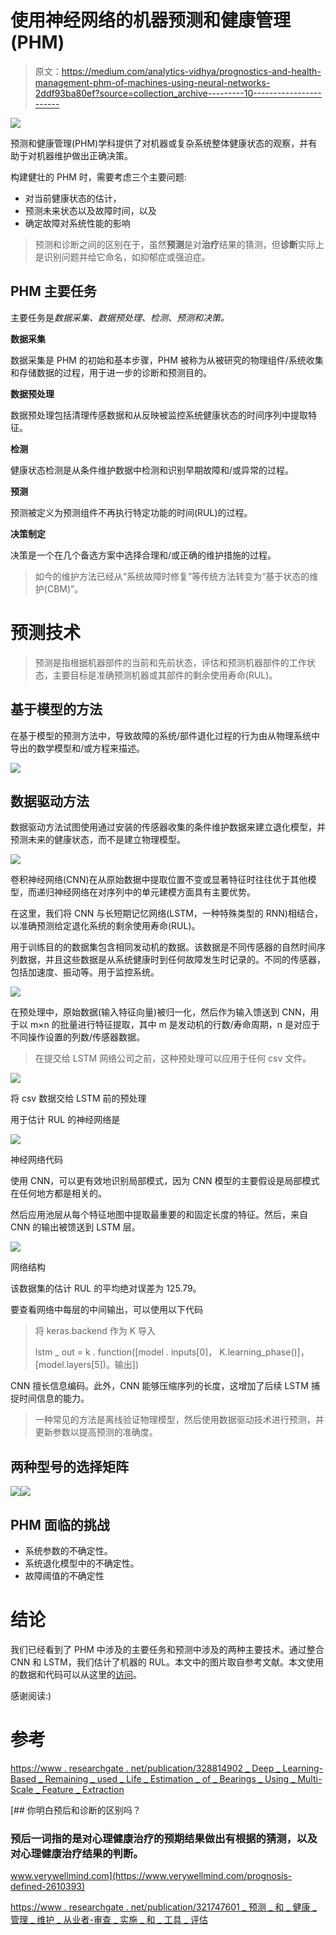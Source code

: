 # 使用神经网络的机器预测和健康管理(PHM)

> 原文：<https://medium.com/analytics-vidhya/prognostics-and-health-management-phm-of-machines-using-neural-networks-2ddf93ba80ef?source=collection_archive---------10----------------------->

![](img/5aa53cc43d3c529ebda40616f51d145b.png)

预测和健康管理(PHM)学科提供了对机器或复杂系统整体健康状态的观察，并有助于对机器维护做出正确决策。

构建健壮的 PHM 时，需要考虑三个主要问题:

*   对当前健康状态的估计，
*   预测未来状态以及故障时间，以及
*   确定故障对系统性能的影响

> 预测和诊断之间的区别在于，虽然**预测**是对**治疗**结果的猜测，但**诊断**实际上是识别问题并给它命名，如抑郁症或强迫症。

## **PHM 主要任务**

主要任务是*数据采集、数据预处理、检测、预测和决策。*

**数据采集**

数据采集是 PHM 的初始和基本步骤，PHM 被称为从被研究的物理组件/系统收集和存储数据的过程，用于进一步的诊断和预测目的。

**数据预处理**

数据预处理包括清理传感数据和从反映被监控系统健康状态的时间序列中提取特征。

**检测**

健康状态检测是从条件维护数据中检测和识别早期故障和/或异常的过程。

**预测**

预测被定义为预测组件不再执行特定功能的时间(RUL)的过程。

**决策制定**

决策是一个在几个备选方案中选择合理和/或正确的维护措施的过程。

> 如今的维护方法已经从“系统故障时修复”等传统方法转变为“基于状态的维护(CBM)”。

# **预测技术**

> 预测是指根据机器部件的当前和先前状态，评估和预测机器部件的工作状态，主要目标是准确预测机器或其部件的剩余使用寿命(RUL)。

## **基于模型的方法**

在基于模型的预测方法中，导致故障的系统/部件退化过程的行为由从物理系统中导出的数学模型和/或方程来描述。

![](img/2e3bff7211ac80f73e8917289e4a5136.png)

## **数据驱动方法**

数据驱动方法试图使用通过安装的传感器收集的条件维护数据来建立退化模型，并预测未来的健康状态，而不是建立物理模型。

![](img/63acee1333d915df41cef42fb9690f2b.png)

卷积神经网络(CNN)在从原始数据中提取位置不变或显著特征时往往优于其他模型，而递归神经网络在对序列中的单元建模方面具有主要优势。

在这里，我们将 CNN 与长短期记忆网络(LSTM，一种特殊类型的 RNN)相结合，以准确预测给定退化系统的剩余使用寿命(RUL)。

用于训练目的的数据集包含相同发动机的数据。该数据是不同传感器的自然时间序列数据，并且这些数据是从系统健康时到任何故障发生时记录的。不同的传感器，包括加速度、振动等。用于监控系统。

![](img/9885ce1aeb179d03bc9f88a47aa3a61c.png)

在预处理中，原始数据(输入特征向量)被归一化，然后作为输入馈送到 CNN，用于以 m×n 的批量进行特征提取，其中 m 是发动机的行数/寿命周期，n 是对应于不同操作设置的列数/传感器数据。

> 在提交给 LSTM 网络公司之前，这种预处理可以应用于任何 csv 文件。

![](img/7b704a1b516b47c8ad4dde2e8c7bc735.png)

将 csv 数据交给 LSTM 前的预处理

用于估计 RUL 的神经网络是

![](img/4fca69b45a1d06c965a629bb5053ff25.png)

神经网络代码

使用 CNN，可以更有效地识别局部模式，因为 CNN 模型的主要假设是局部模式在任何地方都是相关的。

然后应用池层从每个特征地图中提取最重要的和固定长度的特征。然后，来自 CNN 的输出被馈送到 LSTM 层。

![](img/2f139b71c342d63e9d3dbcd1d51ab9bd.png)

网络结构

该数据集的估计 RUL 的平均绝对误差为 125.79。

要查看网络中每层的中间输出，可以使用以下代码

> 将 keras.backend 作为 K 导入
> 
> lstm _ out = k . function([model . inputs[0]，
> K.learning_phase()]，
> [model.layers[5])。输出])

CNN 擅长信息编码。此外，CNN 能够压缩序列的长度，这增加了后续 LSTM 捕捉时间信息的能力。

> 一种常见的方法是离线验证物理模型，然后使用数据驱动技术进行预测，并更新参数以提高预测的准确度。

## 两种型号的选择矩阵

![](img/e50134c81bc122df71f950f8115305b7.png)![](img/9b61be2578f3186087b16188f22d1df3.png)

## **PHM 面临的挑战**

*   系统参数的不确定性。
*   系统退化模型中的不确定性。
*   故障阈值的不确定性

# 结论

我们已经看到了 PHM 中涉及的主要任务和预测中涉及的两种主要技术。通过整合 CNN 和 LSTM，我们估计了机器的 RUL。本文中的图片取自参考文献。本文使用的数据和代码可以从这里的[访问](https://github.com/maheshsai252/rul-estimation)。

感谢阅读:)

# 参考

[https://www . researchgate . net/publication/328814902 _ Deep _ Learning-Based _ Remaining _ used _ Life _ Estimation _ of _ Bearings _ Using _ Multi-Scale _ Feature _ Extraction](https://www.researchgate.net/publication/328814902_Deep_Learning-Based_Remaining_Useful_Life_Estimation_of_Bearings_Using_Multi-Scale_Feature_Extraction)

[](https://www.verywellmind.com/prognosis-defined-2610393) [## 你明白预后和诊断的区别吗？

### 预后一词指的是对心理健康治疗的预期结果做出有根据的猜测，以及对心理健康治疗结果的判断。

www.verywellmind.com](https://www.verywellmind.com/prognosis-defined-2610393) 

[https://www . researchgate . net/publication/321747601 _ 预测 _ 和 _ 健康 _ 管理 _ 维护 _ 从业者-审查 _ 实施 _ 和 _ 工具 _ 评估](https://www.researchgate.net/publication/321747601_Prognostics_and_Health_Management_for_Maintenance_Practitioners-Review_Implementation_and_Tools_Evaluation)